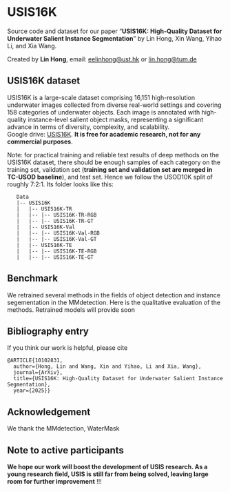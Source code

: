 # USIS16K

Source code and dataset for our paper “**USIS16K: High-Quality Dataset for Underwater Salient Instance Segmentation**” by Lin Hong,  Xin Wang, Yihao Li, and Xia Wang. 

Created by **Lin Hong**, email: eelinhong@ust.hk or lin.hong@tum.de

## USIS16K dataset
USIS16K is a large-scale dataset comprising 16,151 high-resolution underwater images collected from diverse real-world settings and covering 158 categories of underwater objects. Each image is annotated with high-quality instance-level salient object masks, representing a significant advance in terms of diversity, complexity, and scalability.  
Google drive: [USIS16K](https://drive.google.com/file/d/1SIfpJe7rpeL6ZsRzD9ir0mRsKRYehjxb/view?usp=drive_link). **It is free for academic research, not for any commercial purposes**.

Note: for practical training and reliable test results of deep methods on the USIS16K dataset, there should be enough samples of each category on the training set, validation set (**training set and validation set are merged in TC-USOD baseline**), and test set. Hence we follow the USOD10K split of roughly 7:2:1. Its folder looks like this:

````
   Data
   |-- USIS16K
   |   |-- USIS16K-TR
   |   |-- |-- USIS16K-TR-RGB
   |   |-- |-- USIS16K-TR-GT
   |   |-- USIS16K-Val
   |   |-- |-- USIS16K-Val-RGB
   |   |-- |-- USIS16K-Val-GT
   |   |-- USIS16K-TE
   |   |-- |-- USIS16K-TE-RGB
   |   |-- |-- USIS16K-TE-GT
````



## Benchmark
We retrained several methods in the fields of object detection and instance segementation in the MMdetection. Here is the qualitative evaluation of the methods.
Retrained models will provide soon

## Bibliography entry
If you think our work is helpful, please cite
```
@ARTICLE{10102831,
  author={Hong, Lin and Wang, Xin and Yihao, Li and Xia, Wang},
  journal={ArXiv}, 
  title={USIS16K: High-Quality Dataset for Underwater Salient Instance Segmentation}, 
  year={2025}}
```

## Acknowledgement
We thank the  MMdetection, WaterMask

## Note to active participants

**We hope our work will boost the development of USIS research. As a young research field, USIS is still far from being solved, leaving large room for further improvement** !!! 
